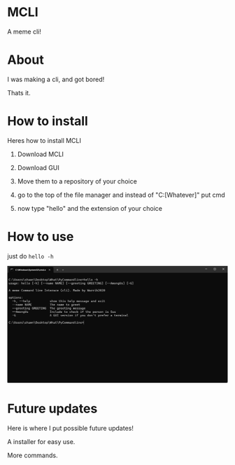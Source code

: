 # MCLI
A meme cli!

# About
I was making a cli, and got bored!

Thats it.

# How to install

Heres how to install MCLI

1. Download MCLI
2. Download GUI

3. Move them to a repository of your choice

4. go to the top of the file manager and instead of "C:\[Whatever]" put cmd

5. now type "hello" and the extension of your choice

# How to use

just do ```hello -h```

![Image1](Image1.png)

# Future updates

Here is where I put possible future updates!

A installer for easy use.

More commands.
